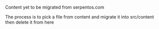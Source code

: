 Content yet to be migrated from serpentos.com

The process is to pick a file from content and migrate it into src/content then delete it from here